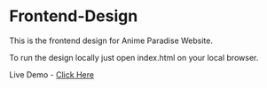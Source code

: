 # Frontend-Design

This is the frontend design for Anime Paradise Website. 

To run the design locally just open index.html on your local browser.

Live Demo - [Click Here](https://htmlpreview.github.io/?https://raw.githubusercontent.com/Anime-Paradise/Frontend-Design/master/index.html)
